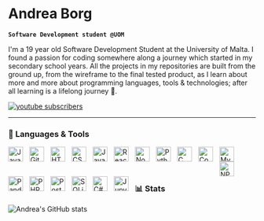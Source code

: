 # Andrea Borg

**`Software Development student @UOM`**

I'm a 19 year old Software Development Student at the University of Malta. I found a passion for coding somewhere along a journey which started in my secondary school years.  All the projects in my repositories are built from the ground up, from the wireframe to the final tested product, as I learn about more and more about programming languages, tools & technologies; after all learning is a lifelong journey 📘.

 <p align="left">
    <a href="https://www.linkedin.com/in/andreaborg217">
    <img alt="youtube subscribers" title="LinkedIn" src="https://img.shields.io/badge/LinkedIn-0077B5?style=for-the-badge&logo=linkedin&logoColor=white"/> 
    </a> 
</p>

---
### 🧰 Languages & Tools
<img align="left" alt="Java" width="30px" style="padding-right:10px; padding-bottom: 10px" src="https://cdn.jsdelivr.net/gh/devicons/devicon/icons/java/java-original.svg"/>
<img align="left" alt="Git" width="30px" style="padding-right:10px; padding-bottom: 10px" src="https://cdn.jsdelivr.net/gh/devicons/devicon/icons/git/git-original.svg" />
<img align="left" alt="HTML" width="30px" style="padding-right:10px; padding-bottom: 10px" src="https://cdn.jsdelivr.net/gh/devicons/devicon/icons/html5/html5-plain.svg" />
<img align="left" alt="CSS" width="30px" style="padding-right:10px;" src="https://cdn.jsdelivr.net/gh/devicons/devicon/icons/css3/css3-plain.svg" />
<img align="left" alt="JavaScript" width="30px" style="padding-right:10px;" src="https://cdn.jsdelivr.net/gh/devicons/devicon/icons/javascript/javascript-plain.svg" />
<img align="left" alt="React" width="30px" style="padding-right:10px; padding-bottom: 10px" src="https://cdn.jsdelivr.net/gh/devicons/devicon/icons/react/react-original.svg" />
<img align="left" alt="NodeJS" width="30px" style="padding-right:10px; padding-bottom: 10px" src="https://cdn.jsdelivr.net/gh/devicons/devicon/icons/nodejs/nodejs-original.svg" />
<img align="left" alt="Python" width="30px" style="padding-right:10px; padding-bottom: 10px" src="https://cdn.jsdelivr.net/gh/devicons/devicon/icons/python/python-plain.svg" />
<img align="left" alt="C" width="30px" style="padding-right:10px; padding-bottom: 10px" src="https://cdn.jsdelivr.net/gh/devicons/devicon/icons/c/c-original.svg"/>
<img align="left" alt="Composer" width="30px" style="padding-right:10px; padding-bottom: 10px" src="https://cdn.jsdelivr.net/gh/devicons/devicon/icons/composer/composer-original.svg" />
<img align="left" alt="MySQL" width="30px" style="padding-right:10px;" src="https://cdn.jsdelivr.net/gh/devicons/devicon/icons/mysql/mysql-original.svg"/>
<img align="left" alt="NPM" width="30px" style="padding-right:10px;" src="https://cdn.jsdelivr.net/gh/devicons/devicon/icons/npm/npm-original-wordmark.svg" />
<img align="left" alt="Pandas" width="30px" style="padding-right:10px; padding-bottom: 10px"  src="https://cdn.jsdelivr.net/gh/devicons/devicon/icons/pandas/pandas-original-wordmark.svg"/>
<img align="left" alt="PHP" width="30px" style="padding-right:10px; padding-bottom: 10px"  src="https://cdn.jsdelivr.net/gh/devicons/devicon/icons/php/php-original.svg"/>
<img align="left" alt="PostgreSQL" width="30px" style="padding-right:10px; padding-bottom: 10px"  src="https://cdn.jsdelivr.net/gh/devicons/devicon/icons/postgresql/postgresql-original.svg"/>
<img align="left" alt="SQLite" width="30px" style="padding-right:10px; padding-bottom: 10px" src="https://cdn.jsdelivr.net/gh/devicons/devicon/icons/sqlite/sqlite-original-wordmark.svg" />
<img align="left" alt="C#" width="30px" style="padding-right:10px; padding-bottom: 10px"src="https://cdn.jsdelivr.net/gh/devicons/devicon/icons/csharp/csharp-original.svg" />
<img align="left" alt="Jupyter" width="30px"  style="padding-right:10px; padding-bottom: 10px" src="https://cdn.jsdelivr.net/gh/devicons/devicon/icons/jupyter/jupyter-original-wordmark.svg" />

<br/><br/><br/>

### 📊 Stats
![Andrea's GitHub stats](https://github-readme-stats.vercel.app/api?username=AndreaBorg217&show_icons=true&theme=gruvbox)

